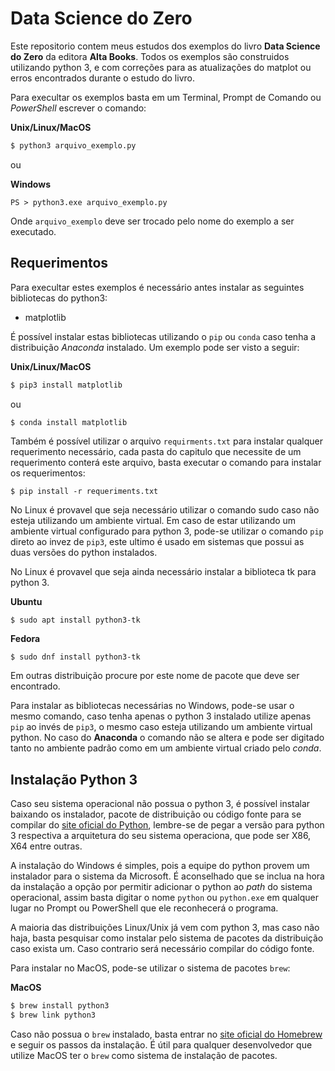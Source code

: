 # Data Science do Zero

Este repositorio contem meus estudos dos exemplos do livro **Data Science do Zero** da editora **Alta Books**. Todos os exemplos são construidos utilizando python 3, e com correções para as atualizações do matplot ou erros encontrados durante o estudo do livro.

Para execultar os exemplos basta em um Terminal, Prompt de Comando ou _PowerShell_ escrever o comando:

**Unix/Linux/MacOS**
```bash
$ python3 arquivo_exemplo.py
```

ou

**Windows**
```posh
PS > python3.exe arquivo_exemplo.py
```

Onde `arquivo_exemplo` deve ser trocado pelo nome do exemplo a ser executado.

## Requerimentos

Para execultar estes exemplos é necessário antes instalar as seguintes bibliotecas do python3:

- matplotlib

É possível instalar estas bibliotecas utilizando o `pip` ou `conda` caso tenha a distribuição _Anaconda_ instalado. Um exemplo pode ser visto a seguir:

**Unix/Linux/MacOS**
```bash
$ pip3 install matplotlib
```

ou

```bash
$ conda install matplotlib
```

Também é possível utilizar o arquivo `requirments.txt` para instalar qualquer requerimento necessário, cada pasta do capitulo que necessite de um requerimento conterá este arquivo, basta executar o comando para instalar os requerimentos:

```Shell
$ pip install -r requeriments.txt
```

No Linux é provavel que seja necessário utilizar o comando sudo caso não esteja utilizando um ambiente virtual. Em caso de estar utilizando um ambiente virtual configurado para python 3, pode-se utilizar o comando `pip` direto ao invez de `pip3`, este ultimo é usado em sistemas que possui as duas versões do python instalados.

No Linux é provavel que seja ainda necessário instalar a biblioteca tk para python 3.

**Ubuntu**
```Shell
$ sudo apt install python3-tk
```

**Fedora**
```Shell
$ sudo dnf install python3-tk
```

Em outras distribuição procure por este nome de pacote que deve ser encontrado.

Para instalar as bibliotecas necessárias no Windows, pode-se usar o mesmo comando, caso tenha apenas o python 3 instalado utilize apenas `pip` ao invés de `pip3`, o mesmo caso esteja utilizando um ambiente virtual python. No caso do **Anaconda** o comando não se altera e pode ser digitado tanto no ambiente padrão como em um ambiente virtual criado pelo _conda_.

## Instalação Python 3

Caso seu sistema operacional não possua o python 3, é possível instalar baixando os instalador, pacote de distribuição ou código fonte para se compilar do [site oficial do Python](https://www.python.org), lembre-se de pegar a versão para python 3 respectiva a arquitetura do seu sistema operaciona, que pode ser X86, X64 entre outras.

A instalação do Windows é simples, pois a equipe do python provem um instalador para o sistema da Microsoft. É aconselhado que se inclua na hora da instalação a opção por permitir adicionar o python ao _path_ do sistema operacional, assim basta digitar o nome `python` ou `python.exe` em qualquer lugar no Prompt ou PowerShell que ele reconhecerá o programa.

A maioria das distribuições Linux/Unix já vem com python 3, mas caso não haja, basta pesquisar como instalar pelo sistema de pacotes da distribuição caso exista um. Caso contrario será necessário compilar do código fonte.

Para instalar no MacOS, pode-se utilizar o sistema de pacotes `brew`:

**MacOS**
```bash
$ brew install python3
$ brew link python3
```

Caso não possua o `brew` instalado, basta entrar no [site oficial do Homebrew](https://brew.sh) e seguir os passos da instalação. É útil para qualquer desenvolvedor que utilize MacOS ter o `brew` como sistema de instalação de pacotes.